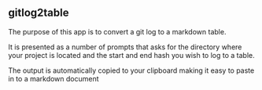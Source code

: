 ## gitlog2table

The purpose of this app is to convert a git log to a markdown table.

It is presented as a number of prompts that asks for the directory where your project is located and the start and end hash you wish to log to a table. 

The output is automatically copied to your clipboard making it easy to paste in to a markdown document
